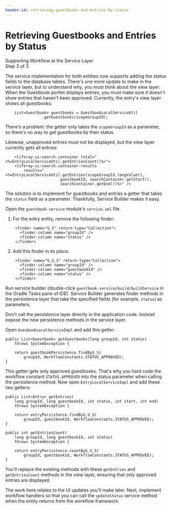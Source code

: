 ```yaml
---
header-id: retrieving-guestbooks-and-entries-by-status
---
```


# Retrieving Guestbooks and Entries by Status

<div class="learn-path-step">
    <p>Supporting Workflow at the Service Layer<br>Step 3 of 3</p>
</div>

The service implementation for both entities now supports adding the status
fields to the database tables. There's one more update to make in the service
layer, but to understand why, you must think about the view layer. When the
Guestbook portlet displays entries, you must make sure it doesn't show entries
that haven't been approved. Currently, the entry's view layer shows all
guestbooks:

		List<Guestbook> guestbooks = GuestbookLocalServiceUtil
					.getGuestbooks(scopeGroupId);

There's a problem: the getter only takes the `scopeGroupId` as a parameter, so
there's no way to get guestbooks by their status.

Likewise, unapproved entries must not be displayed, but the view layer currently
gets all entries:

        <liferay-ui:search-container total="<%=EntryLocalServiceUtil.getEntriesCount()%>">
        <liferay-ui:search-container-results
            results="<%=EntryLocalServiceUtil.getEntries(scopeGroupId.longValue(),
                            guestbookId, searchContainer.getStart(),
                            searchContainer.getEnd())%>" />

The solution is to implement for guestbooks and entries a getter that takes the
`status` field as a parameter. Thankfully, Service Builder makes it easy.

Open the `guestbook-service` module's `service.xml` file. 

1. For the entry entity, remove the following finder:
    
        <finder name="G_S" return-type="Collection">
          <finder-column name="groupId" />
          <finder-column name="status" />
        </finder>

2. Add this finder in its place:

        <finder name="G_G_S" return-type="Collection">
          <finder-column name="groupId" />
          <finder-column name="guestbookId" />
          <finder-column name="status" />
        </finder>

Run service builder (double-click `guestbook-service/build/buildService` in the
Gradle Tasks pane of IDE). Service Builder generates finder methods in the
persistence layer that take the specified fields (for example, `status`) as
parameters.

Don't call the persistence layer directly in the application code. Instead
expose the new persistence methods in the service layer. 

Open `GuesbookLocalServiceImpl` and add this getter:

	public List<Guestbook> getGuestbooks(long groupId, int status)
		throws SystemException {
		
		return guestbookPersistence.findByG_S(
			groupId, WorkflowConstants.STATUS_APPROVED);
	}

This getter gets only approved guestbooks. That's why you hard code the workflow
constant `STATUS_APPROVED` into the status parameter when calling the
persistence method. Now open `EntryLocalServiceImpl` and add these two getters:

	public List<Entry> getEntries(
		long groupId, long guestbookId, int status, int start, int end)
		throws SystemException {

		return entryPersistence.findByG_G_S(
			groupId, guestbookId, WorkflowConstants.STATUS_APPROVED);
	}

	public int getEntriesCount(
		long groupId, long guestbookId, int status)
		throws SystemException {

		return entryPersistence.countByG_G_S(
			groupId, guestbookId, WorkflowConstants.STATUS_APPROVED);
	}

You'll replace the existing methods with these `getEntries` and
`getEntriesCount` methods in the view layer, ensuring that only approved entries
are displayed. 

The work here relates to the UI updates you'll make later. Next, implement
workflow handlers so that you can call the `updateStatus` service method when
the entity returns from the workflow framework.
